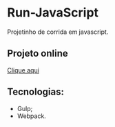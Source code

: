 # Run-JavaScript

Projetinho de corrida em javascript.

## Projeto online

[Clique aqui]()

## Tecnologias:

- Gulp;
- Webpack.
